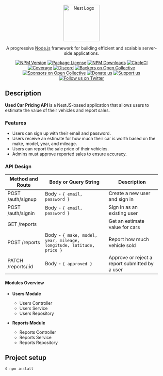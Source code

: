 <p align="center">  
  <a href="http://nestjs.com/" target="blank"><img src="https://nestjs.com/img/logo-small.svg" width="120" alt="Nest Logo" /></a>  
</p>  

[circleci-image]: https://img.shields.io/circleci/build/github/nestjs/nest/master?token=abc123def456  
[circleci-url]: https://circleci.com/gh/nestjs/nest  

<p align="center">A progressive <a href="http://nodejs.org" target="_blank">Node.js</a> framework for building efficient and scalable server-side applications.</p>  
<p align="center">  
<a href="https://www.npmjs.com/~nestjscore" target="_blank"><img src="https://img.shields.io/npm/v/@nestjs/core.svg" alt="NPM Version" /></a>  
<a href="https://www.npmjs.com/~nestjscore" target="_blank"><img src="https://img.shields.io/npm/l/@nestjs/core.svg" alt="Package License" /></a>  
<a href="https://www.npmjs.com/~nestjscore" target="_blank"><img src="https://img.shields.io/npm/dm/@nestjs/common.svg" alt="NPM Downloads" /></a>  
<a href="https://circleci.com/gh/nestjs/nest" target="_blank"><img src="https://img.shields.io/circleci/build/github/nestjs/nest/master" alt="CircleCI" /></a>  
<a href="https://coveralls.io/github/nestjs/nest?branch=master" target="_blank"><img src="https://coveralls.io/repos/github/nestjs/nest/badge.svg?branch=master#9" alt="Coverage" /></a>  
<a href="https://discord.gg/G7Qnnhy" target="_blank"><img src="https://img.shields.io/badge/discord-online-brightgreen.svg" alt="Discord"/></a>  
<a href="https://opencollective.com/nest#backer" target="_blank"><img src="https://opencollective.com/nest/backers/badge.svg" alt="Backers on Open Collective" /></a>  
<a href="https://opencollective.com/nest#sponsor" target="_blank"><img src="https://opencollective.com/nest/sponsors/badge.svg" alt="Sponsors on Open Collective" /></a>  
<a href="https://paypal.me/kamilmysliwiec" target="_blank"><img src="https://img.shields.io/badge/Donate-PayPal-ff3f59.svg" alt="Donate us"/></a>  
<a href="https://opencollective.com/nest#sponsor" target="_blank"><img src="https://img.shields.io/badge/Support%20us-Open%20Collective-41B883.svg" alt="Support us"></a>  
<a href="https://twitter.com/nestframework" target="_blank"><img src="https://img.shields.io/twitter/follow/nestframework.svg?style=social&label=Follow" alt="Follow us on Twitter"></a>  
</p>  

## Description  

**Used Car Pricing API** is a NestJS-based application that allows users to estimate the value of their vehicles and report sales.   

### Features  
- Users can sign up with their email and password.  
- Users receive an estimate for how much their car is worth based on the make, model, year, and mileage.  
- Users can report the sale price of their vehicles.  
- Admins must approve reported sales to ensure accuracy.  

### API Design  

| Method and Route      | Body or Query String                          | Description                                         |  
|-----------------------|----------------------------------------------|-----------------------------------------------------|  
| POST /auth/signup     | Body - `{ email, password }`                | Create a new user and sign in                       |  
| POST /auth/signin     | Body - `{ email, password }`                | Sign in as an existing user                          |  
| GET /reports          |                                              | Get an estimate value for cars                       |  
| POST /reports         | Body - `{ make, model, year, mileage, longitude, latitude, price }` | Report how much vehicle sold                         |  
| PATCH /reports/:id    | Body - `{ approved }`                       | Approve or reject a report submitted by a user      |  

#### Modules Overview  

- **Users Module**  
  - Users Controller  
  - Users Service  
  - Users Repository  

- **Reports Module**  
  - Reports Controller  
  - Reports Service  
  - Reports Repository  

## Project setup  

```bash  
$ npm install
